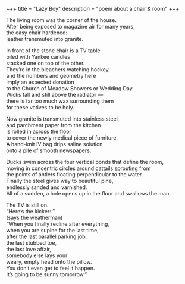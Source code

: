 +++
title = "Lazy Boy"
description = "poem about a chair & room"
+++

The living room was the corner of the house.  
After being exposed to magazine air for many years,  
the easy chair hardened:  
leather transmuted into granite.

In front of the stone chair is a TV table  
piled with Yankee candles  
stacked one on top of the other.  
They’re in the bleachers watching hockey,  
and the numbers and geometry here  
imply an expected donation  
to the Church of Meadow Showers or Wedding Day.  
Wicks tall and still above the radiator —  
there is far too much wax surrounding them  
for these votives to be holy.  

Now granite is transmuted into stainless steel,  
and parchment paper from the kitchen  
is rolled in across the floor  
to cover the newly medical piece of furniture.  
A hand-knit IV bag drips saline solution  
onto a pile of smooth newspapers.  

Ducks swim across the four vertical ponds that define the room,  
moving in concentric circles around cattails sprouting from  
the points of antlers floating perpendicular to the water.  
Finally the steel gives way to beautiful pine,  
endlessly sanded and varnished.  
All of a sudden, a hole opens up in the floor and swallows the man.  

The TV is still on.  
“Here’s the kicker: ”  
(says the weatherman)  
“When you finally recline after everything,  
when you are supine for the last time,  
after the last parallel parking job,  
the last stubbed toe,  
the last love affair,  
somebody else lays your  
weary, empty head onto the pillow.  
You don’t even get to feel it happen.  
It’s going to be sunny tomorrow.”  

